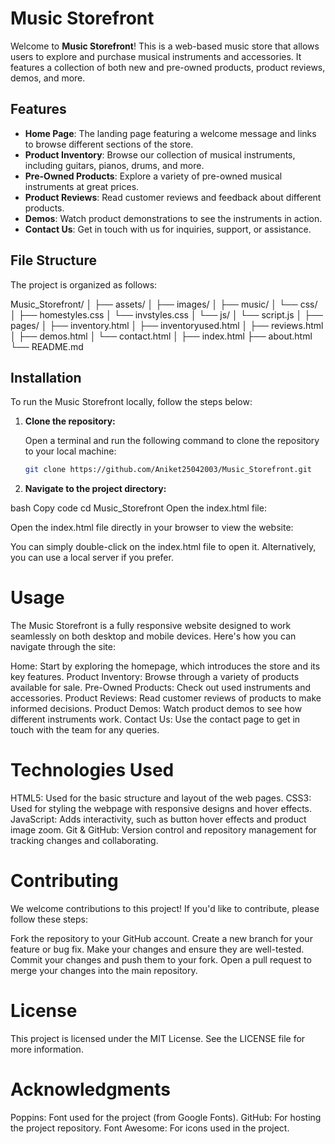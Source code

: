 # Music Storefront

Welcome to **Music Storefront**! This is a web-based music store that allows users to explore and purchase musical instruments and accessories. It features a collection of both new and pre-owned products, product reviews, demos, and more.

## Features

- **Home Page**: The landing page featuring a welcome message and links to browse different sections of the store.
- **Product Inventory**: Browse our collection of musical instruments, including guitars, pianos, drums, and more.
- **Pre-Owned Products**: Explore a variety of pre-owned musical instruments at great prices.
- **Product Reviews**: Read customer reviews and feedback about different products.
- **Demos**: Watch product demonstrations to see the instruments in action.
- **Contact Us**: Get in touch with us for inquiries, support, or assistance.

## File Structure

The project is organized as follows:

Music_Storefront/
│
├── assets/
│   ├── images/
│   ├── music/
│   └── css/
│       ├── homestyles.css
│       └── invstyles.css
│   └── js/
│       └── script.js
│
├── pages/
│   ├── inventory.html
│   ├── inventoryused.html
│   ├── reviews.html
│   ├── demos.html
│   └── contact.html
│
├── index.html
├── about.html
└── README.md

## Installation

To run the Music Storefront locally, follow the steps below:

1. **Clone the repository:**

   Open a terminal and run the following command to clone the repository to your local machine:

   ```bash
   git clone https://github.com/Aniket25042003/Music_Storefront.git

2. **Navigate to the project directory:**

bash
Copy code
cd Music_Storefront
Open the index.html file:

Open the index.html file directly in your browser to view the website:

You can simply double-click on the index.html file to open it.
Alternatively, you can use a local server if you prefer.

# Usage
The Music Storefront is a fully responsive website designed to work seamlessly on both desktop and mobile devices. Here's how you can navigate through the site:

Home: Start by exploring the homepage, which introduces the store and its key features.
Product Inventory: Browse through a variety of products available for sale.
Pre-Owned Products: Check out used instruments and accessories.
Product Reviews: Read customer reviews of products to make informed decisions.
Product Demos: Watch product demos to see how different instruments work.
Contact Us: Use the contact page to get in touch with the team for any queries.


# Technologies Used
HTML5: Used for the basic structure and layout of the web pages.
CSS3: Used for styling the webpage with responsive designs and hover effects.
JavaScript: Adds interactivity, such as button hover effects and product image zoom.
Git & GitHub: Version control and repository management for tracking changes and collaborating.


# Contributing
We welcome contributions to this project! If you'd like to contribute, please follow these steps:

Fork the repository to your GitHub account.
Create a new branch for your feature or bug fix.
Make your changes and ensure they are well-tested.
Commit your changes and push them to your fork.
Open a pull request to merge your changes into the main repository.


# License
This project is licensed under the MIT License. See the LICENSE file for more information.

# Acknowledgments
Poppins: Font used for the project (from Google Fonts).
GitHub: For hosting the project repository.
Font Awesome: For icons used in the project.
